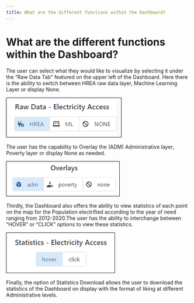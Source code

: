 ```yaml
---
title: What are the different functions within the Dashboard?
---
```


# What are the different functions within the Dashboard?

The user can select what they would like to visualize by selecting it under the “Raw Data Tab” featured on the upper left of the Dashboard.
Here there is the ability to switch between HREA raw data layer, Machine Learning Layer or display None.

![Dashboard_function1.png](../assets/dashboards/Dashboard_function1.png)

The user has the capability to Overlay the (ADM) Administrative layer, Poverty layer or display None as needed.

![Dashboard_function2.png](../assets/dashboards/Dashboard_function2.png)

Thirdly, the Dashboard also offers the ability to view statistics of each point on the map for the Population electrified according to the year of need ranging from 2012-2020.The user has the ability to interchange between “HOVER” or “CLICK” options to view these statistics.

![Dashboard_function3.png](../assets/dashboards/Dashboard_function3.png)

Finally, the option of Statistics Download allows the user to download the statistics of the Dashboard on display with the format of liking at different Administrative levels.
